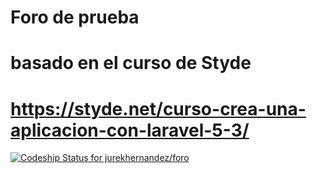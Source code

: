 # Foro de prueba
# basado en el curso de Styde 
# https://styde.net/curso-crea-una-aplicacion-con-laravel-5-3/
[![Codeship Status for jurekhernandez/foro](https://app.codeship.com/projects/04de8780-8805-0138-b123-62d6eb64e492/status?branch=master)](https://app.codeship.com/projects/398849)